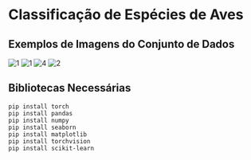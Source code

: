 # Classificação de Espécies de Aves


## Exemplos de Imagens do Conjunto de Dados

![1](https://github.com/NataschaPalhares/INF721_Projeto_Final/assets/88913342/91c7b9d0-20df-4b0c-b9fc-ac3392ea385e)
![1](https://github.com/NataschaPalhares/INF721_Projeto_Final/assets/88913342/176fa069-803c-4b35-a10e-b1d5851ad801)
![4](https://github.com/NataschaPalhares/INF721_Projeto_Final/assets/88913342/a0dffa27-4694-4ef2-aed6-c0be25849f2b)
![2](https://github.com/NataschaPalhares/INF721_Projeto_Final/assets/88913342/2185260a-a00e-4771-9c98-2a45cc0af15d)


## Bibliotecas Necessárias

```
pip install torch
pip install pandas
pip install numpy
pip install seaborn
pip install matplotlib
pip install torchvision
pip install scikit-learn
```

